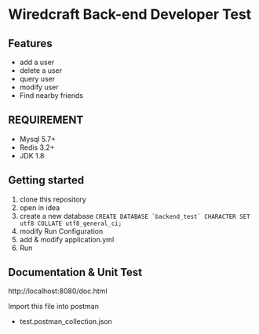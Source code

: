 # Wiredcraft Back-end Developer Test


## Features
- add a user
- delete a user 
- query user
- modify user
- Find nearby friends

## REQUIREMENT
- Mysql 5.7+
- Redis 3.2+
- JDK 1.8

## Getting started
1. clone  this repository  
2. open in idea
3. create a new database 
```CREATE DATABASE `backend_test` CHARACTER SET utf8 COLLATE utf8_general_ci;```
4. modify Run Configuration
5. add & modify application.yml  
6. Run 
## Documentation & Unit Test
http://localhost:8080/doc.html

Import this file into postman
- test.postman_collection.json